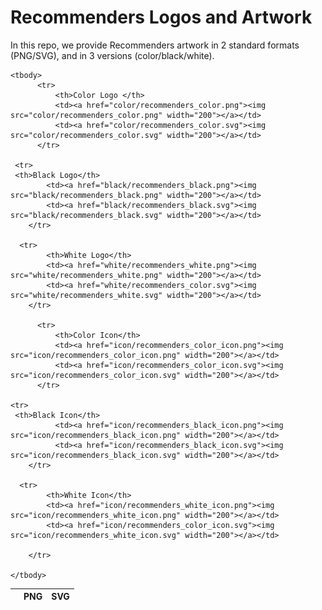 # Recommenders Logos and Artwork 
In this repo, we provide Recommenders artwork in 2 standard formats (PNG/SVG), and in 3 versions (color/black/white). 

<table>
	<thead>
		<tr>
			<th></th>
			<th colspan="1">PNG</th>
			<th colspan="1">SVG</th>
		</tr>
	</thead>
		
    <tbody>
		  <tr>
			  <th>Color Logo </th>
			  <td><a href="color/recommenders_color.png"><img src="color/recommenders_color.png" width="200"></a></td>
			  <td><a href="color/recommenders_color.svg"><img src="color/recommenders_color.svg" width="200"></a></td>
		  </tr>
		  
     <tr>
     <th>Black Logo</th>
			<td><a href="black/recommenders_black.png"><img src="black/recommenders_black.png" width="200"></a></td>
			<td><a href="black/recommenders_black.svg"><img src="black/recommenders_black.svg" width="200"></a></td>
		</tr>
   
      <tr>
			<th>White Logo</th>
			<td><a href="white/recommenders_white.png"><img src="white/recommenders_white.png" width="200"></a></td>
			<td><a href="white/recommenders_color.svg"><img src="white/recommenders_white.svg" width="200"></a></td>
		</tr>
	
		  <tr>
			  <th>Color Icon</th>
			  <td><a href="icon/recommenders_color_icon.png"><img src="icon/recommenders_color_icon.png" width="200"></a></td>
			  <td><a href="icon/recommenders_color_icon.svg"><img src="icon/recommenders_color_icon.svg" width="200"></a></td>
		  </tr>
 
    <tr>
     <th>Black Icon</th>
			  <td><a href="icon/recommenders_black_icon.png"><img src="icon/recommenders_black_icon.png" width="200"></a></td>
			  <td><a href="icon/recommenders_black_icon.svg"><img src="icon/recommenders_black_icon.svg" width="200"></a></td>
		</tr>

      <tr>
			<th>White Icon</th>
			<td><a href="icon/recommenders_white_icon.png"><img src="icon/recommenders_white_icon.png" width="200"></a></td>
			<td><a href="icon/recommenders_color_icon.svg"><img src="icon/recommenders_white_icon.svg" width="200"></a></td>
	
    	</tr>
	
	</tbody>	
</table>